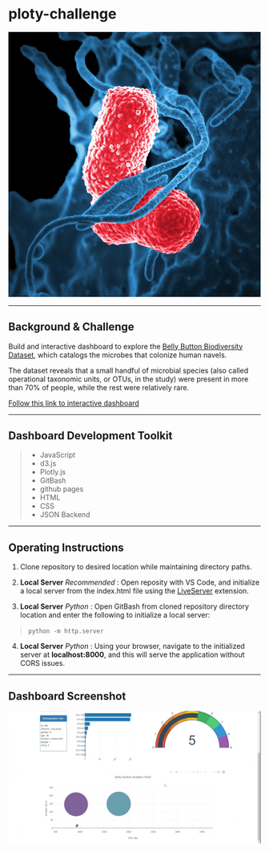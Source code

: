 # ploty-challenge
![](Images/germ.png)

---
## Background & Challenge
Build and interactive dashboard to explore the [Belly Button Biodiversity Dataset](http://robdunnlab.com/projects/belly-button-biodiversity/), which catalogs the microbes that colonize human navels.

The dataset reveals that a small handful of microbial species (also called operational taxonomic units, or OTUs, in the study) were present in more than 70% of people, while the rest were relatively rare.

[Follow this link to interactive dashboard](https://gabeo13.github.io/Belly-Button-Bacteria-Dashboard/)

---
## Dashboard Development Toolkit

>* JavaScript
>* d3.js
>* Plotly.js
>* GitBash
>* github pages
>* HTML
>* CSS
>* JSON Backend
---
## Operating Instructions
1. Clone repository to desired location while maintaining directory paths. 

2. **Local Server** *Recommended* : Open reposity with VS Code, and initialize a local server from the index.html file using the [LiveServer](https://marketplace.visualstudio.com/items?itemName=ritwickdey.LiveServer) extension.

3. **Local Server** *Python* : Open GitBash from cloned repository directory location and enter the following to initialize a local server:

>`python -m http.server`

4. **Local Server** *Python* : Using your browser, navigate to the initialized server at **localhost:8000**, and this will serve the application without CORS issues.

---
## Dashboard Screenshot
![](Images/dashgif.gif)